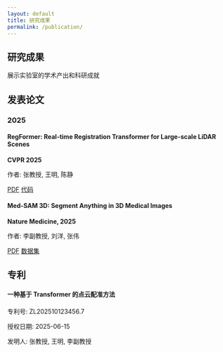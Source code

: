 ```yaml
---
layout: default
title: 研究成果
permalink: /publication/
---
```


<section class="page-header">
    <div class="container">
        <h1 data-zh="研究成果" data-en="Research Publications">研究成果</h1>
        <p data-zh="展示实验室的学术产出和科研成就" data-en="Highlighting our academic output and research achievements">展示实验室的学术产出和科研成就</p>
    </div>
</section>

<section class="content-section">
    <div class="container">
        <h2 data-zh="发表论文" data-en="Published Papers">发表论文</h2>
        <div class="publication-year">
            <h3>2025</h3>
            <div class="publication-list">
                <div class="publication-item">
                    <h4>RegFormer: Real-time Registration Transformer for Large-scale LiDAR Scenes</h4>
                    <p><strong>CVPR 2025</strong></p>
                    <p data-zh="作者: 张教授, 王明, 陈静" data-en="Authors: Prof. Zhang, Wang Ming, Chen Jing">作者: 张教授, 王明, 陈静</p>
                    <div class="publication-links">
                        <a href="/papers/regformer.pdf" class="cta-button small" data-zh="PDF" data-en="PDF">PDF</a>
                        <a href="https://github.com/xxx/regformer" class="cta-button small secondary" data-zh="代码" data-en="Code">代码</a>
                    </div>
                </div>
                <div class="publication-item">
                    <h4>Med-SAM 3D: Segment Anything in 3D Medical Images</h4>
                    <p><strong>Nature Medicine, 2025</strong></p>
                    <p data-zh="作者: 李副教授, 刘洋, 张伟" data-en="Authors: Associate Prof. Li, Liu Yang, Zhang Wei">作者: 李副教授, 刘洋, 张伟</p>
                    <div class="publication-links">
                        <a href="/papers/med-sam-3d.pdf" class="cta-button small" data-zh="PDF" data-en="PDF">PDF</a>
                        <a href="https://example.com/dataset" class="cta-button small secondary" data-zh="数据集" data-en="Dataset">数据集</a>
                    </div>
                </div>
            </div>
        </div>
    </div>
</section>

<section class="content-section patent-section">
    <div class="container">
        <h2 data-zh="专利" data-en="Patents">专利</h2>
        <div class="patent-list">
            <div class="patent-item">
                <h4 data-zh="一种基于 Transformer 的点云配准方法" data-en="Transformer-based Point Cloud Registration Method">一种基于 Transformer 的点云配准方法</h4>
                <p data-zh="专利号: ZL202510123456.7" data-en="Patent No.: ZL202510123456.7">专利号: ZL202510123456.7</p>
                <p data-zh="授权日期: 2025-06-15" data-en="Granted: 2025-06-15">授权日期: 2025-06-15</p>
                <p data-zh="发明人: 张教授, 王明, 李副教授" data-en="Inventors: Prof. Zhang, Wang Ming, Associate Prof. Li">发明人: 张教授, 王明, 李副教授</p>
            </div>
        </div>
    </div>
</section>
